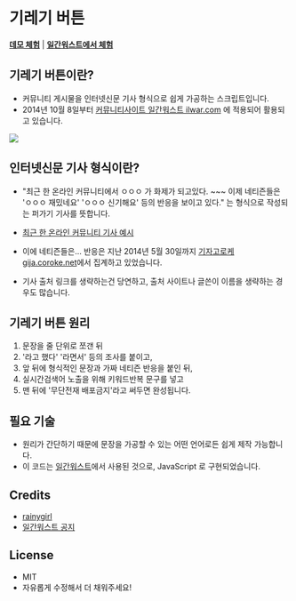 # 기레기 버튼

[**데모 체험**](http://htmlpreview.github.io/?https://github.com/rainygirl/giregi/blob/master/index.html) | [**일간워스트에서 체험**](http://ilwar.com/recent)

## 기레기 버튼이란?
* 커뮤니티 게시물을 인터넷신문 기사 형식으로 쉽게 가공하는 스크립트입니다.
* 2014년 10월 8일부터 [커뮤니티사이트 일간워스트 ilwar.com](http://ilwar.com) 에 적용되어 활용되고 있습니다.

<img src="https://raw.githubusercontent.com/rainygirl/giregi/master/sample.png">

## 인터넷신문 기사 형식이란?
* "최근 한 온라인 커뮤니티에서 ㅇㅇㅇ 가 화제가 되고있다. ~~~ 이제 네티즌들은 'ㅇㅇㅇ 재밌네요' 'ㅇㅇㅇ 신기해요' 등의 반응을 보이고 있다." 는 형식으로 작성되는 퍼가기 기사를 뜻합니다.

* [최근 한 온라인 커뮤니티 기사 예시](http://bit.ly/1sXalxn)
* 이에 네티즌들은... 반응은 지난 2014년 5월 30일까지 [기자고로케 gija.coroke.net](http://gija.coroke.net)에서 집계하고 있었습니다.

* 기사 출처 링크를 생략하는건 당연하고,  출처 사이트나 글쓴이 이름을 생략하는 경우도 많습니다.

## 기레기 버튼 원리
1. 문장을 줄 단위로 쪼갠 뒤 
2. '라고 했다' '라면서' 등의 조사를 붙이고, 
3. 앞 뒤에 형식적인 문장과 가짜 네티즌 반응을 붙인 뒤, 
4. 실시간검색어 노출을 위해 키워드반복 문구를 넣고
5. 맨 뒤에 '무단전재 배포금지'라고 써두면 완성됩니다.

## 필요 기술
* 원리가 간단하기 때문에 문장을 가공할 수 있는 어떤 언어로든 쉽게 제작 가능합니다.
* 이 코드는 [일간워스트](http:/ilwar.com)에서 사용된 것으로, JavaScript 로 구현되었습니다.

## Credits
* [rainygirl](http://rainygirl.com)
* [일간워스트 공지](http://ilwar.com/notice/172108)

## License
* MIT
* 자유롭게 수정해서 더 채워주세요!
